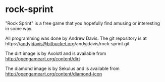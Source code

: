rock-sprint
==================

"Rock Sprint" is a free game that you hopefully find amusing or interesting in some way.

All programming was done by Andrew Davis.
The git repository is at https://andyjdavis@bitbucket.org/andyjdavis/rock-sprint.git

The dirt image is by Axolotl and is available from http://opengameart.org/content/dirt

The diamond image is by Sekulus and is available from http://opengameart.org/content/diamond-icon


